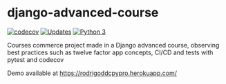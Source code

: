 # django-advanced-course
[![codecov](https://codecov.io/gh/rodrigoddc/django-advanced-course/branch/master/graph/badge.svg)](https://codecov.io/gh/rodrigoddc/django-advanced-course)
[![Updates](https://pyup.io/repos/github/rodrigoddc/django-advanced-course/shield.svg)](https://pyup.io/repos/github/rodrigoddc/django-advanced-course/)
[![Python 3](https://pyup.io/repos/github/rodrigoddc/django-advanced-course/python-3-shield.svg)](https://pyup.io/repos/github/rodrigoddc/django-advanced-course/)

Courses commerce project made in a Django advanced course, observing best practices such as twelve factor app concepts, CI/CD and tests with pytest and codecov

Demo available at https://rodrigoddcpypro.herokuapp.com/
